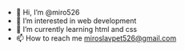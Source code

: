 - 👋 Hi, I’m @miro526
- 👀 I’m interested in web development
- 🌱 I’m currently learning html and css
- 📫 How to reach me miroslavpet526@gmail.com

<!---
miro526/miro526 is a ✨ special ✨ repository because its `README.md` (this file) appears on your GitHub profile.
You can click the Preview link to take a look at your changes.
--->
